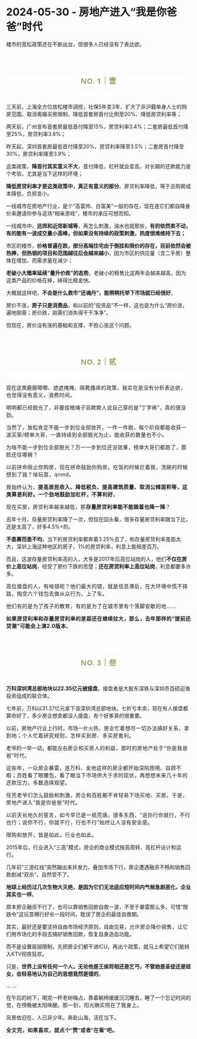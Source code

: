 # 2024-05-30 - 房地产进入“我是你爸爸”时代

<p style="visibility: visible;">楼市的宽松政策还在不断出台，但很多人已经没有了表达欲。<br style="visibility: visible;"></p><p style="visibility: visible;"><br style="visibility: visible;"></p><p style="outline: 0px;font-family: system-ui, -apple-system, BlinkMacSystemFont, &quot;Helvetica Neue&quot;, &quot;PingFang SC&quot;, &quot;Hiragino Sans GB&quot;, &quot;Microsoft YaHei UI&quot;, &quot;Microsoft YaHei&quot;, Arial, sans-serif;letter-spacing: 0.544px;text-wrap: wrap;background-color: rgb(255, 255, 255);visibility: visible;"><br style="outline: 0px;visibility: visible;"></p><p style="outline: 0px;letter-spacing: 0.544px;text-wrap: wrap;color: rgb(34, 34, 34);font-family: -apple-system-font, system-ui, &quot;Helvetica Neue&quot;, &quot;PingFang SC&quot;, &quot;Hiragino Sans GB&quot;, &quot;Microsoft YaHei UI&quot;, &quot;Microsoft YaHei&quot;, Arial, sans-serif;background-color: rgb(255, 255, 255);text-align: center;visibility: visible;"><span style="outline: 0px;font-weight: bold;line-height: 25px;color: rgb(149, 169, 103);font-size: 20px;visibility: visible;">NO. 1｜壹</span></p><p style="outline: 0px;letter-spacing: 0.544px;text-wrap: wrap;color: rgb(34, 34, 34);font-family: -apple-system-font, system-ui, &quot;Helvetica Neue&quot;, &quot;PingFang SC&quot;, &quot;Hiragino Sans GB&quot;, &quot;Microsoft YaHei UI&quot;, &quot;Microsoft YaHei&quot;, Arial, sans-serif;background-color: rgb(255, 255, 255);text-align: center;visibility: visible;"><br style="outline: 0px;visibility: visible;"></p><p style="visibility: visible;">三天前，上海全方位放松楼市调控，社保5年变3年、扩大了非沪籍单身人士的购房范围、取消离婚买房限制、降低首套房首付比例至20%、降低房贷利率等；<br style="visibility: visible;"></p><p style="visibility: visible;">两天前，广州宣布首套房最低首付降至15%，房贷利率3.4%；二套房最低首付降至25%，房贷利率3.8%；<br style="visibility: visible;"></p><p style="visibility: visible;">昨天起，深圳首套房最低首付降至20%，房贷利率降至3.5%；二套房首付降至30%，房贷利率降至3.9%；</p><p style="visibility: visible;">这类政策，<strong style="visibility: visible;">降首付其实意义不大</strong>，首付降低，杠杆就会变高，对长期的还款能力是个考验，尤其是当下这样的环境；</p><p style="visibility: visible;"><strong style="visibility: visible;">降低房贷利率才是这类政策中，真正有意义的部分</strong>。房贷利率降低，等于总购房成本降低，负担变小。<br style="visibility: visible;"></p><p style="visibility: visible;">一线城市在房地产行业，是个“高富帅、白富美”一般的存在，现在连它们都自降身价来邀请你参与这场“相亲游戏”，楼市的承压可想而知。<br style="visibility: visible;"></p><p style="visibility: visible;">一线城市中，<strong style="visibility: visible;">远郊和近郊新城等</strong>，再怎么刺激，油水也就那些，<strong style="visibility: visible;">有的依然卖不动，有的能有一波成交量小高峰，但如果没有持续的政策刺激，热度很难维持下去；</strong><br style="visibility: visible;"></p><p style="visibility: visible;">市区的楼市，<strong style="visibility: visible;">价格普遍在跌，</strong><strong style="visibility: visible;">部分高端住宅</strong><strong style="visibility: visible;">由于倒挂和限价的存在，目前依然会被热捧</strong><strong style="visibility: visible;">，但热销的项目和范围越往后会越来越小</strong>，因为市区的供应量（含二手房）整体在增加，而需求量在减少；</p><p style="visibility: visible;"><strong style="visibility: visible;">老破小大概率延续“量升价跌”的态势</strong>。老破小的租售比这两年会越来越高，因为这类产品的价格在掉，掉得比租金快。</p><p style="visibility: visible;">大概就这样吧，<strong style="visibility: visible;">不会是什么救市“还魂丹”，能稍稍托举下市场就已经很好</strong>。</p><p style="visibility: visible;">房价不涨，<strong style="visibility: visible;">房子只是消费品</strong>，和以前的”投资品“不一样，这也是为什么“房价涨，遍地刚需；房价跌，刚需们消失得干干净净”。</p><p>但现在，房价没有涨的基础和支撑，不担心涨这个问题。</p><p><br></p><p style="text-wrap: wrap;outline: 0px;font-family: system-ui, -apple-system, BlinkMacSystemFont, &quot;Helvetica Neue&quot;, &quot;PingFang SC&quot;, &quot;Hiragino Sans GB&quot;, &quot;Microsoft YaHei UI&quot;, &quot;Microsoft YaHei&quot;, Arial, sans-serif;letter-spacing: 0.544px;background-color: rgb(255, 255, 255);visibility: visible;"><br style="outline: 0px;visibility: visible;"></p><p style="text-wrap: wrap;outline: 0px;letter-spacing: 0.544px;color: rgb(34, 34, 34);font-family: -apple-system-font, system-ui, &quot;Helvetica Neue&quot;, &quot;PingFang SC&quot;, &quot;Hiragino Sans GB&quot;, &quot;Microsoft YaHei UI&quot;, &quot;Microsoft YaHei&quot;, Arial, sans-serif;background-color: rgb(255, 255, 255);text-align: center;visibility: visible;"><span style="outline: 0px;font-weight: bold;line-height: 25px;color: rgb(149, 169, 103);font-size: 20px;visibility: visible;">NO. 2｜贰</span></p><p style="text-wrap: wrap;outline: 0px;letter-spacing: 0.544px;color: rgb(34, 34, 34);font-family: -apple-system-font, system-ui, &quot;Helvetica Neue&quot;, &quot;PingFang SC&quot;, &quot;Hiragino Sans GB&quot;, &quot;Microsoft YaHei UI&quot;, &quot;Microsoft YaHei&quot;, Arial, sans-serif;background-color: rgb(255, 255, 255);text-align: center;visibility: visible;"><br style="outline: 0px;letter-spacing: 0.544px;visibility: visible;"></p><p>现在这类<span style="font-size: var(--articleFontsize);letter-spacing: 0.034em;">磨磨唧唧</span><span style="font-size: var(--articleFontsize);letter-spacing: 0.034em;">、</span><span style="font-size: var(--articleFontsize);letter-spacing: 0.034em;">遮遮掩掩</span><span style="font-size: var(--articleFontsize);letter-spacing: 0.034em;">、隔靴搔痒</span><span style="font-size: var(--articleFontsize);letter-spacing: 0.034em;">的政策，我实在是没有分析表达欲，也觉得没有意义，浪费时间。</span></p><p><span style="font-size: var(--articleFontsize);letter-spacing: 0.034em;">明明都已经脱光了，非要挂根绳子自欺欺人说自己穿的是“丁字裤”，真的很没劲。</span></p><p><span style="font-size: var(--articleFontsize);letter-spacing: 0.034em;">当然了，放松肯定不能一步到位全部放开，一件一件脱，每个阶段都能收获一波买家/榜单大哥，一直持续到全部脱光为止，能收获的数量也不小。</span></p><p><span style="font-size: var(--articleFontsize);letter-spacing: 0.034em;">为啥不能一步到位全部脱光？万一一步到位还没效果，榜单大哥们都跑了，那脸还往哪搁？</span></p><p><span style="font-size: var(--articleFontsize);letter-spacing: 0.034em;"><span style="letter-spacing: 0.578px;text-wrap: wrap;">以前拼命阻止你购房，现在拼命鼓励你购房。</span><span style="letter-spacing: 0.578px;text-wrap: wrap;">吃饭的时候拦着我，</span><span style="letter-spacing: 0.578px;text-wrap: wrap;">洗碗的时候</span><span style="letter-spacing: 0.578px;text-wrap: wrap;">想到了我？啥玩意，qnmd。</span></span></p><p><span style="font-size: var(--articleFontsize);letter-spacing: 0.034em;">我始终认为，</span><strong><span style="font-size: var(--articleFontsize);letter-spacing: 0.034em;"><span style="letter-spacing: 0.578px;text-wrap: wrap;">提高居民收入、降低税负、</span><span style="letter-spacing: 0.578px;text-wrap: wrap;">提高建筑质量、</span><span style="letter-spacing: 0.578px;text-wrap: wrap;">取消公摊面积</span><span style="letter-spacing: 0.578px;text-wrap: wrap;">等，这类算是利好。</span></span><span style="font-size: var(--articleFontsize);letter-spacing: 0.578px;">一个劲地鼓励加杠杆，不算利好</span></strong><span style="font-size: var(--articleFontsize);letter-spacing: 0.578px;">。</span></p><p><span style="font-size: var(--articleFontsize);letter-spacing: 0.034em;">现在买房，</span><span style="font-size: var(--articleFontsize);letter-spacing: 0.034em;">房贷利率越来越低，那</span><strong style="font-size: var(--articleFontsize);letter-spacing: 0.034em;">存量房贷利率能不能跟着也降一降</strong><span style="font-size: var(--articleFontsize);letter-spacing: 0.034em;">？</span><br></p><p>去年十月，存量房贷利率降了一次，但现在回头看，很多存量房贷利率跟当下比，还是太高了，好多4.5%+的。<br></p><p><strong>不患寡而患不均</strong>，当下的房贷利率都奔着3.25%去了，和存量房贷利率差距太大，深圳上海这种地区的房子，1%的房贷利率，利息上能相差百万。<br></p><p>而且，这波存量房贷利率高的人，大多是2017年后高位站岗的人，他们<strong>不仅在房价上高位站岗</strong>，经受了房价下跌的苦楚；<strong>还在房贷利率上高位站岗</strong>，利息都要多许多。</p><p><span style="letter-spacing: 0.578px;text-wrap: wrap;">高位接盘的人</span><span style="letter-spacing: 0.578px;text-wrap: wrap;">，有啥错呢？</span><span style="letter-spacing: 0.578px;text-wrap: wrap;">他们最大的错，就是信息滞后，</span><span style="letter-spacing: 0.578px;text-wrap: wrap;">在大环境中</span><span style="letter-spacing: 0.578px;text-wrap: wrap;">慌不择路，</span><span style="letter-spacing: 0.578px;text-wrap: wrap;">掏空六个钱包去做从众</span><span style="letter-spacing: 0.578px;text-wrap: wrap;">行为，上了车。</span></p><p><span style="letter-spacing: 0.578px;text-wrap: wrap;">他们有的是为了孩子的教育，有的是为了在城市里有个</span><span style="letter-spacing: 0.578px;text-wrap: wrap;">落脚安歇的地......</span></p><p><strong><span style="letter-spacing: 0.578px;text-wrap: wrap;">如果房贷利率和存量房贷利率的差距还在继续拉大，那么，去年那样的“提前还贷潮”可能会上演2.0版本</span></strong><span style="letter-spacing: 0.578px;text-wrap: wrap;">。</span></p><p><span style="letter-spacing: 0.578px;text-wrap: wrap;"><br></span></p><p style="text-wrap: wrap;outline: 0px;font-family: system-ui, -apple-system, BlinkMacSystemFont, &quot;Helvetica Neue&quot;, &quot;PingFang SC&quot;, &quot;Hiragino Sans GB&quot;, &quot;Microsoft YaHei UI&quot;, &quot;Microsoft YaHei&quot;, Arial, sans-serif;letter-spacing: 0.544px;background-color: rgb(255, 255, 255);visibility: visible;"><br></p><p style="text-wrap: wrap;outline: 0px;letter-spacing: 0.544px;color: rgb(34, 34, 34);font-family: -apple-system-font, system-ui, &quot;Helvetica Neue&quot;, &quot;PingFang SC&quot;, &quot;Hiragino Sans GB&quot;, &quot;Microsoft YaHei UI&quot;, &quot;Microsoft YaHei&quot;, Arial, sans-serif;background-color: rgb(255, 255, 255);text-align: center;visibility: visible;"><span style="outline: 0px;font-weight: bold;line-height: 25px;color: rgb(149, 169, 103);font-size: 20px;visibility: visible;">NO. 3｜叁</span></p><p style="text-wrap: wrap;outline: 0px;letter-spacing: 0.544px;color: rgb(34, 34, 34);font-family: -apple-system-font, system-ui, &quot;Helvetica Neue&quot;, &quot;PingFang SC&quot;, &quot;Hiragino Sans GB&quot;, &quot;Microsoft YaHei UI&quot;, &quot;Microsoft YaHei&quot;, Arial, sans-serif;background-color: rgb(255, 255, 255);text-align: center;visibility: visible;"><br style="outline: 0px;letter-spacing: 0.544px;visibility: visible;"></p><p><strong>万科深圳湾总部地块以22.35亿元被接盘</strong>，接盘者是大股东深铁与深圳市百硕迎海投资组成的联合体。</p><p>七年前，万科以31.37亿元拿下该深圳湾总部地块。七折亏本卖，现在有人接盘都算命好了，多少房企想卖都没人接盘，有个好爹真的很重要。</p><p>以前，房地产行业上行时，市场一片火热<span style="letter-spacing: 0.578px;text-wrap: wrap;">，房企忙着想尽一切办法搞好关系、拿到地；个人忙着研究规则，怎样买到房、多买房套利。</span></p><p>老爷的一举一动，都能左右<span style="letter-spacing: 0.578px;text-wrap: wrap;">房企和</span><span style="letter-spacing: 0.578px;text-wrap: wrap;">买房人的利益，那时的房地产处于“你是我爸爸”时代。</span></p><p><span style="letter-spacing: 0.578px;"><span style="text-wrap: wrap;letter-spacing: 0.578px;">这些年，</span><span style="font-size: var(--articleFontsize);letter-spacing: 0.034em;text-wrap: wrap;">一众房企暴雷，连万科、金地这样的房企都开始深陷困境、自顾不暇；</span>百姓看了眼腰包，看了眼当下市场供大于求的现状，再想想未来几十年的还款压力，多数选择观望。</span></p><p><span style="letter-spacing: 0.578px;">任凭老爷们怎么鼓励和刺激，房企和百姓都不肯轻易下场买地、买房。于是，房地产进入“我是你爸爸”时代。</span></p><p><span style="letter-spacing: 0.578px;">以前天长地久的誓言，如今早已是一纸荒唐。很多东西，“说你行你就行，不行也行；说你不行，你就不行，行也不行”始终让人没有安全感。</span></p><p><span style="letter-spacing: 0.578px;">限购和放开，皆是如此，行业也如此。<br></span></p><p>2015年后，行业进入“三高”模式，房企的商业模式按高周转、高杠杆设计和运行。</p><p>几年前“三道红线”突然蹦出来并发力，叠加市场下行，房企遭遇融资不畅和销售回款剧减“双杀”，自然受不了。</p><p><strong>地球上经历过几次生物大灭绝，是因为它们无法适应短时间内气候急剧恶化，企业其实也一样</strong>。</p><p>原本房企融资不行了，也可以靠销售回款自救一波，不至于暴雷那么多，可惜“限跌令”这玩意横行好长一段时间，耽误了房企的最佳自救期。</p><p>其实，最好还是要坚持自由市场经济原则，自由交易，<span style="letter-spacing: 0.578px;text-wrap: wrap;">允许房企</span><span style="letter-spacing: 0.578px;text-wrap: wrap;">降价销售，</span>让它们用市场化的手段去搞好销售回款，恢复自身造血功能。</p><p>而不是设置层层限制，先把房企们都干进ICU，再出个政策，就马上希望它们能转入KTV彻夜狂欢。</p><p>只是，<strong>世界上没有任何一个人，无论他是王侯将相还是乞丐，不管她是圣徒还是妓女，会轻易地认为自己的思想竟然是错的</strong>。</p><p>... ...<br></p><p>在午后的树下，喝完一杯老树梅占，靠着躺椅缓缓沉沉睡去，睡了一个忘记时间的觉，在傍晚被太阳唤醒。<span style="font-size: var(--articleFontsize);letter-spacing: 0.034em;">那一刻，</span><span style="font-size: var(--articleFontsize);letter-spacing: 0.034em;">阳光确实照在了我身上。</span></p><p>风景依旧在，人已非少年。奔赴山海，活在当下。</p><p style="margin-bottom: 0px;"><strong style="outline: 0px;font-family: system-ui, -apple-system, BlinkMacSystemFont, &quot;Helvetica Neue&quot;, &quot;PingFang SC&quot;, &quot;Hiragino Sans GB&quot;, &quot;Microsoft YaHei UI&quot;, &quot;Microsoft YaHei&quot;, Arial, sans-serif;letter-spacing: 0.544px;text-wrap: wrap;background-color: rgb(255, 255, 255);color: rgb(34, 34, 34);font-size: 16px;"><span style="outline: 0px;font-size: 14px;">全文完，如果喜欢，就点个“赞”或者“在看”吧。</span></strong></p><p style="display: none;"><mp-style-type data-value="3"></mp-style-type></p>